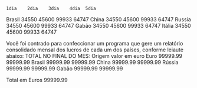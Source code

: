 	1dia	2dia	3dia	4dia  5dia
Brasil  34550	45600	99933	64747
China	  34550	45600	99933	64747
Russia	34550	45600	99933	64747
Gabão	  34550	45600	99933	64747
Itália	34550	45600	99933	64747

Você foi contrado para confeccionar um programa que gere um relatório consolidado mensal dos lucros de cada um dos países, conforme leiaute abaixo:
TOTAL NO FINAL DO MES:
	        Origem		valor em euro
Euro 	  99999.99    99999.99
Brasil  99999.99    99999.99
China 	99999.99 	  99999.99
Rússia 	99999.99   	99999.99
Gabão 	99999.99 	  99999.99


Total em Euros
99999.99
